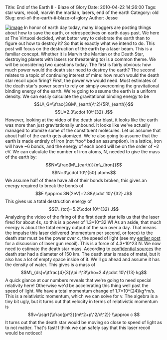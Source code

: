 Title: End of the Earth II - Blaze of Glory
Date: 2010-04-22 14:26:00
Tags: star wars, recoil, marvin the martian, lasers, end of the earth
Category: old
Slug: end-of-the-earth-ii-blaze-of-glory
Author: Jesse


[![image](http://1.bp.blogspot.com/_SYZpxZOlcb0/S9CFFAkGooI/AAAAAAAAABM/2SpaTtw4ivI/s200/Marvin_the_Martian.jpg)](http://1.bp.blogspot.com/_SYZpxZOlcb0/S9CFFAkGooI/AAAAAAAAABM/2SpaTtw4ivI/s1600/Marvin_the_Martian.jpg)
In honor of earth day today, many bloggers are posting things about how
to save the earth, or retrospectives on earth days past. We here at The
Virtuosi decided, what better way to celebrate the earth than to figure
out how to destroy it? So that is exactly what we intend to do. This
post will focus on the destruction of the earth by a laser beam. This is
a familiar concept. Whether it is Marvin the Martian or the Death Star,
destroying planets with lasers (or threatening to) is a common theme. We
will be considering two questions today. The first is fairly obvious:
how much power would the death star need to destroy the earth? The
second relates to a topic of continuing interest of mine: how much would
the death star recoil upon firing? First, the power we would need. Most
estimates of the death star's power seem to rely on simply overcoming
the gravitational binding energy of the earth. We're going to assume the
earth is a uniform density. We can easily calculate the gravitational
binding energy to be $$U\_G=\\frac{3GM\_{earth}\^2}{5R\_{earth}}$$
$$U=2.3\\cdot 10\^{32} J$$ However, looking at the video of the death
star blast, it looks like the earth was more than just gravitationally
unbound. It looks like we've actually managed to atomize some of the
constituent molecules. Let us assume that about half of the earth gets
atomized. We're also going to assume that the earth is made entirely of
iron (not \*too\* bad an assumption). In a lattice, iron will have \~6
bonds, and the energy of each bond will be on the order of \~2 eV. We
can calculate the number of iron atoms, N, needed to give the mass of
the earth by: $$N=\\frac{M\_{earth}}{m\_{iron}}$$ $$N=3\\cdot 10\^{50}
atoms$$ We assume half of these have all of their bonds broken, this
gives an energy required to break the bonds of $$E \\approx
3N(2eV)=2.88\\cdot 10\^{32} J$$ This gives us a total destruction energy
of $$E\_{tot}=5.2\\cdot 10\^{32} J$$ Analyzing the video of the firing
of the first death star tells us that the laser fired for about 4s, so
this is a power of 1.3\*10\^32 W! As an aside, that much energy is about
the total energy output of the sun over a day. That means the impulse
this laser delivered (momentum per second, or force) to the death star
must be the power over c, the speed of light (see my [earlier
post](http://thevirtuosi.blogspot.com/2010/04/today-id-like-to-approach-question-near.html)
for a discussion of laser gun recoil). This is a force of 4.3\*10\^23 N.
We now need to estimate the death star mass. According to [confidential
sources](http://starwars.wikia.com/wiki/Death_Star) the death star had a
diameter of 150 km. The death star is made of metal, but it also has a
lot of empty space inside of it. We'll go ahead and assume it has the
density of water. This gives is a mass of $$M\_{ds}=\\tfrac{4}{3}\\pi
r\^3\\rho=2.4\\cdot 10\^{13} kg$$ A quick glance at our numbers reveals
that we're going to need special relativity here! Otherwise we'd be
accelerating this thing well past the speed of light. We have a total
momentum change of 1.7\*10\^{24}kg\*m/s. This is a relativistic
momentum, which we can solve for v. The algebra is a tiny bit ugly, but
it turns out that velocity in terms of relativistic momentum is
$$v=\\sqrt{\\frac{p\^2}{m\^2+p\^2/c\^2}} \\approx c $$ It turns out that
the death star would be moving so close to speed of light as to not
matter. That's fast! I think we can safely say that this laser recoil
would be noticed!
